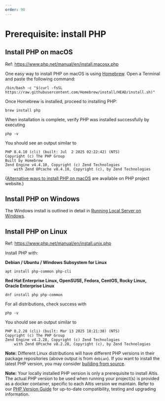 ```yaml
---
order: 90
---
```


# Prerequisite: install PHP

## Install PHP on macOS

Ref: https://www.php.net/manual/en/install.macosx.php

One easy way to install PHP on macOS is using [Homebrew](https://brew.sh/). Open a Terminal and paste the following command:

```shell
/bin/bash -c "$(curl -fsSL https://raw.githubusercontent.com/Homebrew/install/HEAD/install.sh)"
```

Once Homebrew is installed, proceed to installing PHP:

```shell
brew install php
```

When installation is complete, verify PHP was installed successfully by executing

```shell
php -v
```

You should see an output similar to 

```shell
PHP 8.4.10 (cli) (built: Jul  2 2025 02:22:42) (NTS)
Copyright (c) The PHP Group
Built by Homebrew
Zend Engine v4.4.10, Copyright (c) Zend Technologies
    with Zend OPcache v8.4.10, Copyright (c), by Zend Technologies
```

([Alternative ways to install PHP on macOS](https://www.php.net/manual/en/install.macosx.packages.php) are available on PHP project
website.)

## Install PHP on Windows

The Windows install is outlined in detail in [Running Local Server on Windows](docs://local-server/windows/).

## Install PHP on Linux

Ref: https://www.php.net/manual/en/install.unix.php

Install PHP with:

**Debian / Ubuntu / Windows Subsystem for Linux**

```shell
apt install php-common php-cli
```

**Red Hat Enterprise Linux, OpenSUSE, Fedora, CentOS, Rocky Linux, Oracle Enterprise Linux**

```shell
dnf install php php-common
```

For all distributions, check success with

```shell
php -v
```

You should see an output similar to 

```shell
PHP 8.2.28 (cli) (built: Mar 13 2025 18:21:38) (NTS)
Copyright (c) The PHP Group
Zend Engine v4.2.28, Copyright (c) Zend Technologies
    with Zend OPcache v8.2.28, Copyright (c), by Zend Technologies
```

**Note:**  Different Linux distributions will have different PHP versions in their package repositories (above output is from
`debian`). If you want to install the latest PHP version, you may consider [building from source](https://www.php.net/manual/en/install.unix.source.php). 

**Note:** Your locally installed PHP version is only a prerequisite to install Altis. The actual PHP version to be used when
running your project(s) is provided as a docker container, specific to each Altis version we maintain. Refer to our
[PHP Version Guide](docs://nightly/guides/updating-php/) for up-to-date compatibility, testing and upgrading information.
